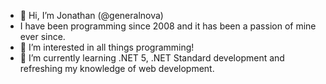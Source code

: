 - 👋 Hi, I’m Jonathan (@generalnova)
- I have been programming since 2008 and it has been a passion of mine ever since.
- 👀 I’m interested in all things programming!
- 🌱 I’m currently learning .NET 5, .NET Standard development and refreshing my knowledge of web development.

<!---
generalnova/generalnova is a ✨ special ✨ repository because its `README.md` (this file) appears on your GitHub profile.
You can click the Preview link to take a look at your changes.
--->
